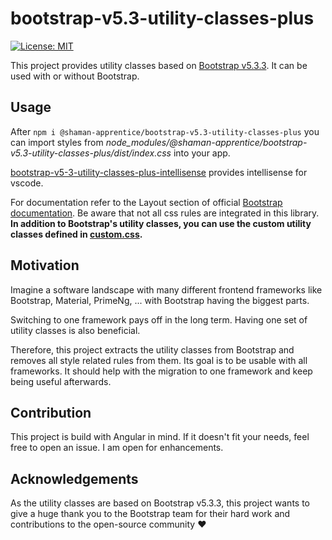 # bootstrap-v5.3-utility-classes-plus

[![License: MIT](https://img.shields.io/badge/License-MIT-blue.svg)](./LICENSE)

This project provides utility classes based on [Bootstrap v5.3.3](https://getbootstrap.com/docs/5.3/getting-started/introduction/). It can be used with or without Bootstrap.

## Usage

After `npm i @shaman-apprentice/bootstrap-v5.3-utility-classes-plus` you can import styles from *node_modules/@shaman-apprentice/bootstrap-v5.3-utility-classes-plus/dist/index.css* into your app.

[bootstrap-v5-3-utility-classes-plus-intellisense](https://marketplace.visualstudio.com/items?itemName=shaman-apprentice.bootstrap-v5-3-utility-classes-plus-intellisense) provides intellisense for vscode.

For documentation refer to the Layout section of official [Bootstrap documentation](https://getbootstrap.com/docs/5.3/layout/utilities/). Be aware that not all css rules are integrated in this library. **In addition to Bootstrap's utility classes, you can use the custom utility classes defined in [custom.css](https://github.com/shaman-apprentice/bootstrap-v5.3-utility-classes-plus/blob/main/npm-package/css/custom.css).**

## Motivation

Imagine a software landscape with many different frontend frameworks like Bootstrap, Material, PrimeNg, ... with Bootstrap having the biggest parts.

Switching to one framework pays off in the long term. Having one set of utility classes is also beneficial.

Therefore, this project extracts the utility classes from Bootstrap and removes all style related rules from them. Its goal is to be usable with all frameworks. It should help with the migration to one framework and keep being useful afterwards.

## Contribution

This project is build with Angular in mind. If it doesn't fit your needs, feel free to open an issue. I am open for enhancements.

## Acknowledgements

As the utility classes are based on Bootstrap v5.3.3, this project wants to give a huge thank you to the Bootstrap team for their hard work and contributions to the open-source community ♥
